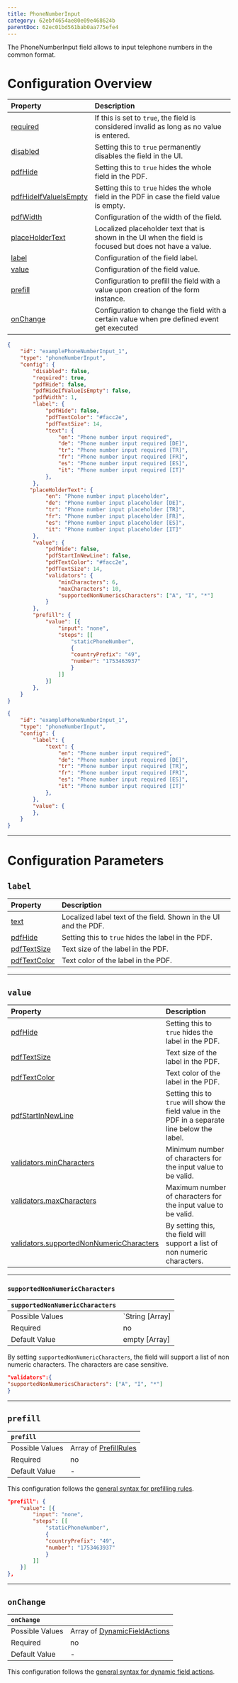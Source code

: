 ```yaml
---
title: PhoneNumberInput
category: 62ebf4654ae80e09e468624b
parentDoc: 62ec01bd561bab0aa775efe4
---
```


The PhoneNumberInput field allows to input telephone numbers in the common format.
# Configuration Overview

| Property                                                                     | Description                      |
| :--------------------------------------------------------------------------- | :--------------------------------|
| [required](./24-general-properties/#required)                                | If this is set to `true`, the field is considered invalid as long as no value is entered. |
| [disabled](./24-general-properties/#disabled)                                | Setting this to `true` permanently disables the field in the UI. |
| [pdfHide](./24-general-properties/#pdfhide)                                  | Setting this to `true` hides the whole field in the PDF. |
| [pdfHideIfValueIsEmpty](./24-general-properties/#pdfhideifvalueisempty)      | Setting this to `true` hides the whole field in the PDF in case the field value is empty. |
| [pdfWidth](./24-general-properties/#pdfwidth)                                | Configuration of the width of the field. |
| [placeHolderText](./24-general-properties/#placeholdertext)                  | Localized placeholder text that is shown in the UI when the field is focused but does not have a value. |
| [label](#label)                                                              | Configuration of the field label. |
| [value](#value)                                                              | Configuration of the field value. |
| [prefill](#prefill)                                                          | Configuration to prefill the field with a value upon creation of the form instance. |
| [onChange](#onchange)                                                        | Configuration to change the field with a certain value when pre defined event get executed |

``` JSON (complete)
{
    "id": "examplePhoneNumberInput_1",
    "type": "phoneNumberInput",
    "config": {
        "disabled": false,
        "required": true,
        "pdfHide": false,
        "pdfHideIfValueIsEmpty": false,
        "pdfWidth": 1,
        "label": {
            "pdfHide": false,
            "pdfTextColor": "#facc2e",
            "pdfTextSize": 14,
            "text": {
                "en": "Phone number input required",
                "de": "Phone number input required [DE]",
                "tr": "Phone number input required [TR]",
                "fr": "Phone number input required [FR]",
                "es": "Phone number input required [ES]",
                "it": "Phone number input required [IT]"
            },
        }, 
       "placeHolderText": {
            "en": "Phone number input placeholder",
            "de": "Phone number input placeholder [DE]",
            "tr": "Phone number input placeholder [TR]",
            "fr": "Phone number input placeholder [FR]",
            "es": "Phone number input placeholder [ES]",
            "it": "Phone number input placeholder [IT]"
        },
        "value": {
            "pdfHide": false,
            "pdfStartInNewLine": false,
            "pdfTextColor": "#facc2e",
            "pdfTextSize": 14,
            "validators": {
                "minCharacters": 6,
                "maxCharacters": 10,
                "supportedNonNumericsCharacters": ["A", "I", "*"]   
            }
        },
        "prefill": {
            "value": [{
                "input": "none",
                "steps": [[
                    "staticPhoneNumber",
                    {
                    "countryPrefix": "49",
                    "number": "1753463937"
                    }
                ]]
            }]
        },
    }
}
```
``` JSON (minimal)
{
    "id": "examplePhoneNumberInput_1",
    "type": "phoneNumberInput",
    "config": {
        "label": {
            "text": {
                "en": "Phone number input required",
                "de": "Phone number input required [DE]",
                "tr": "Phone number input required [TR]",
                "fr": "Phone number input required [FR]",
                "es": "Phone number input required [ES]",
                "it": "Phone number input required [IT]"
            },
        }, 
        "value": {
        },
    }
}
```

---
# Configuration Parameters

## `label`

| Property                                                    | Description                       |
| :---------------------------------------------------------- | :-------------------------------- |
| [text](./24-general-properties/#text)                       | Localized label text of the field. Shown in the UI and the PDF. |
| [pdfHide](./24-general-properties/#pdfhide)                 | Setting this to `true` hides the label in the PDF. |
| [pdfTextSize](./24-general-properties/#pdftextsize)         | Text size of the label in the PDF. |
| [pdfTextColor](./24-general-properties/#pdftextcolor)       | Text color of the label in the PDF. |

---
## `value`

| Property                                                                        | Description                                                                                     |
| :------------------------------------------------------------------------------ | :---------------------------------------------------------------------------------------------- |
| [pdfHide](./24-general-properties/#pdfhide)                                     | Setting this to `true` hides the label in the PDF. |
| [pdfTextSize](./24-general-properties/#pdftextsize)                             | Text size of the label in the PDF. |
| [pdfTextColor](./24-general-properties/#pdftextcolor)                           | Text color of the label in the PDF. |
| [pdfStartInNewLine](./24-general-properties/#pdfstartinnewline)                 | Setting this to `true` will show the field value in the PDF in a separate line below the label. |
| [validators.minCharacters](./24-general-properties/#validatorsmincharacters)    | Minimum number of characters for the input value to be valid.                                   |
| [validators.maxCharacters](./24-general-properties/#validatorsmaxcharacters)    | Maximum number of characters for the input value to be valid.                                   |
| [validators.supportedNonNumericCharacters](#supportedNonNumericCharacters)      | By setting this, the field will support a list of non numeric characters.                                             |

---
### `supportedNonNumericCharacters`

| `supportedNonNumericCharacters`     |                 |
| :-------------- | :-------------- |
| Possible Values | `String [Array]     |
| Required        | no              |
| Default Value   | empty [Array]               |

By setting `supportedNonNumericCharacters`, the field will support a list of non numeric characters. The characters are case sensitive.

``` JSON (validators)
"validators":{
"supportedNonNumericsCharacters": ["A", "I", "*"]
}
```

---
## `prefill`

| `prefill`                  |                                                                     |
| :------------------------- | :--------------                                                     |
| Possible Values            | Array of [PrefillRules](./25-prefill-rules)            |
| Required                   | no                                                                  |
| Default Value              | -                                                                   |

This configuration follows the [general syntax for prefilling rules](./25-prefill-rules).

``` JSON (static phone number)
"prefill": {
    "value": [{
        "input": "none",
        "steps": [[
            "staticPhoneNumber",
            {
            "countryPrefix": "49",
            "number": "1753463937"
            }
        ]]
    }]
},
```
---
## `onChange`

| `onChange`                 |                                                                        |
| :------------------------- | :--------------                                                        |
| Possible Values            | Array of [DynamicFieldActions](./26-on-change-rules) |
| Required                   | no                                                                     |
| Default Value              | -                                                                      |


This configuration follows the [general syntax for dynamic field actions](./26-on-change-rules).

